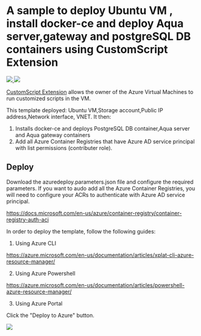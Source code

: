 # A sample to deploy Ubuntu VM , install docker-ce and deploy Aqua server,gateway and postgreSQL DB containers using CustomScript Extension

<a href="https://portal.azure.com/#create/Microsoft.Template/uri/https%3A%2F%2Fraw.githubusercontent.com%2Faquasecurity%2Fazure-templates%2Fmaster%2Faqua-on-ubuntu-vm-docker%2Fazuredeploy.json" target="_blank">
    <img src="http://azuredeploy.net/deploybutton.png"/>
</a>
<a href="http://armviz.io/#/?load=https%3A%2F%2Fraw.githubusercontent.com%2Faquasecurity%2Fazure-templates%2Fmaster%2Faqua-on-ubuntu-vm-docker%2Fazuredeploy.json" target="_blank">
    <img src="http://armviz.io/visualizebutton.png"/>
</a>

[CustomScript Extension](https://github.com/Azure/custom-script-extension-linux) allows the owner of the Azure Virtual Machines to run customized scripts in the VM.

This template deployed: Ubuntu VM,Storage account,Public IP address,Network interface, VNET. 
It then:
1. Installs docker-ce and deploys PostgreSQL DB container,Aqua server and Aqua gateway containers
2. Add all Azure Container Registries that have Azure AD service principal with list permissions (contributer role).

## Deploy
Download the azuredeploy.parameters.json file and configure the required parameters. 
If you want to audo add all the Azure Container Registries, you will need to configure your ACRs to authenticate with Azure AD service principal. 

https://docs.microsoft.com/en-us/azure/container-registry/container-registry-auth-aci

In order to deploy the template, follow the following guides:

1. Using Azure CLI

  https://azure.microsoft.com/en-us/documentation/articles/xplat-cli-azure-resource-manager/

2. Using Azure Powershell

  https://azure.microsoft.com/en-us/documentation/articles/powershell-azure-resource-manager/

3. Using Azure Portal

  Click the "Deploy to Azure" button.
  
  
 <a href="https://portal.azure.com/#create/Microsoft.Template/uri/https%3A%2F%2Fraw.githubusercontent.com%2FAzure%2Fazure-templates%2Fmaster%2Faqua-on-ubuntu-vm-docker%2Fazuredeploy.json" target="_blank">
    <img src="http://azuredeploy.net/deploybutton.png"/>
</a>
